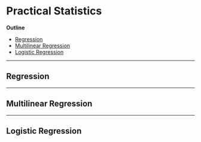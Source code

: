 # Practical Statistics 
**Outline**
<ul>
<li><a href="#L1">Regression</a></li>
<li><a href="#L2">Multilinear Regression</a></li>
<li><a href="#L3">Logistic Regression</a></li>
</ul>

****

<a id='L1'></a>
## Regression

****

<a id='L2'></a>
## Multilinear Regression

****

<a id='L3'></a>
## Logistic Regression